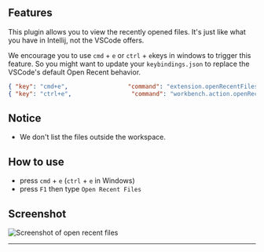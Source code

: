 
## Features
  This plugin allows you to view the recently opened files. It's just like what you have in Intellij, not the VSCode offers.

  We encourage you to use `cmd` + `e` or `ctrl` + `e`keys in windows to trigger this feature. So you might want to update your `keybindings.json` to replace the VSCode's default Open Recent behavior.

  ```json
  { "key": "cmd+e",                 "command": "extension.openRecentFiles" },
  { "key": "ctrl+e",                 "command": "workbench.action.openRecent" }
  ```

## Notice
  * We don't list the files outside the workspace.
## How to use
  * press `cmd` + `e` (`ctrl` + `e` in Windows)
  * press `F1` then type `Open Recent Files`

## Screenshot
![Screenshot of open recent files](https://github.com/wahyd4/vscode-plugin-recent-files/raw/master/demo.gif)


-------------------------------------------------------------------------------------
